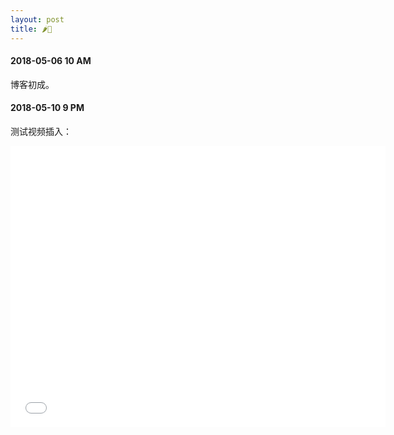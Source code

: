 ```yaml
---
layout: post
title: 🌶️🐔
---
```

#### 2018-05-06 10 AM
博客初成。
#### 2018-05-10 9 PM
测试视频插入：
<div class="post">
<iframe src="//player.bilibili.com/player.html?aid=20435311&cid=33406307&page=1" scrolling="no" border="0" frameborder="no" framespacing="0" allowfullscreen="true" width="600" height="450"> </iframe>
<div/>
